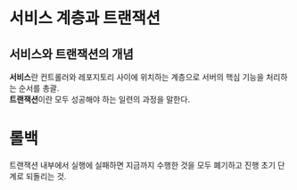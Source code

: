 # 서비스 계층과 트랜잭션

## 서비스와 트랜잭션의 개념
**서비스**란 컨트롤러와 레포지토리 사이에 위치하는 계층으로 서버의 핵심 기능을 처리하는 순서를 총괄.  
**트랜잭션**이란 모두 성공해야 하는 일련의 과정을 말한다.

# 롤백
트랜잭션 내부에서 실행에 실패하면 지금까지 수행한 것을 모두 폐기하고 진행 초기 단계로 되돌리는 것.
